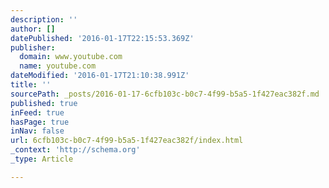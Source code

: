 ```yaml
---
description: ''
author: []
datePublished: '2016-01-17T22:15:53.369Z'
publisher:
  domain: www.youtube.com
  name: youtube.com
dateModified: '2016-01-17T21:10:38.991Z'
title: ''
sourcePath: _posts/2016-01-17-6cfb103c-b0c7-4f99-b5a5-1f427eac382f.md
published: true
inFeed: true
hasPage: true
inNav: false
url: 6cfb103c-b0c7-4f99-b5a5-1f427eac382f/index.html
_context: 'http://schema.org'
_type: Article

---
```

